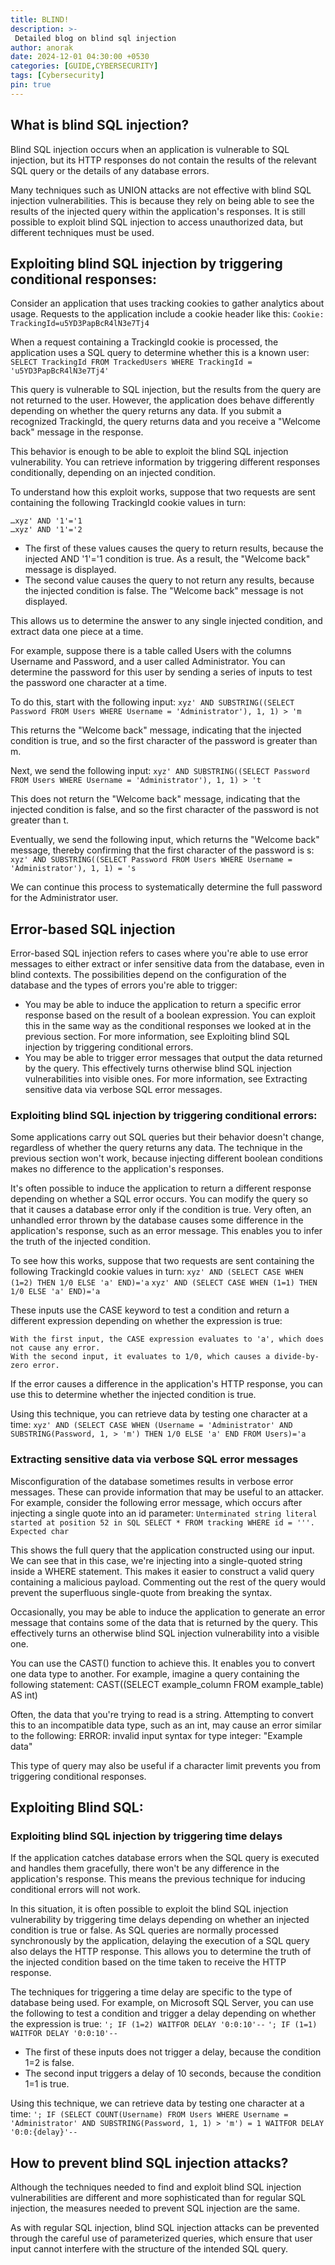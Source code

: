 ```yaml
---
title: BLIND!
description: >-
 Detailed blog on blind sql injection
author: anorak
date: 2024-12-01 04:30:00 +0530
categories: [GUIDE,CYBERSECURITY]
tags: [Cybersecurity]
pin: true
---
```

## What is blind SQL injection? 

Blind SQL injection occurs when an application is vulnerable to SQL injection, but its HTTP responses do not contain the results of the relevant SQL query or the details of any database errors.

Many techniques such as UNION attacks are not effective with blind SQL injection vulnerabilities. This is because they rely on being able to see the results of the injected query within the application's responses. It is still possible to exploit blind SQL injection to access unauthorized data, but different techniques must be used. 

## Exploiting blind SQL injection by triggering conditional responses:

 Consider an application that uses tracking cookies to gather analytics about usage. Requests to the application include a cookie header like this:
`Cookie: TrackingId=u5YD3PapBcR4lN3e7Tj4`

When a request containing a TrackingId cookie is processed, the application uses a SQL query to determine whether this is a known user:
`SELECT TrackingId FROM TrackedUsers WHERE TrackingId = 'u5YD3PapBcR4lN3e7Tj4'`

This query is vulnerable to SQL injection, but the results from the query are not returned to the user. However, the application does behave differently depending on whether the query returns any data. If you submit a recognized TrackingId, the query returns data and you receive a "Welcome back" message in the response.

This behavior is enough to be able to exploit the blind SQL injection vulnerability. You can retrieve information by triggering different responses conditionally, depending on an injected condition.

To understand how this exploit works, suppose that two requests are sent containing the following TrackingId cookie values in turn:
```
…xyz' AND '1'='1
…xyz' AND '1'='2
```

 - The first of these values causes the query to return results, because the injected AND '1'='1 condition is true. As a result, the "Welcome back" message is displayed.
 - The second value causes the query to not return any results, because the injected condition is false. The "Welcome back" message is not displayed.

This allows us to determine the answer to any single injected condition, and extract data one piece at a time.

For example, suppose there is a table called Users with the columns Username and Password, and a user called Administrator. You can determine the password for this user by sending a series of inputs to test the password one character at a time.

To do this, start with the following input:
```xyz' AND SUBSTRING((SELECT Password FROM Users WHERE Username = 'Administrator'), 1, 1) > 'm```

This returns the "Welcome back" message, indicating that the injected condition is true, and so the first character of the password is greater than m.

Next, we send the following input:
`xyz' AND SUBSTRING((SELECT Password FROM Users WHERE Username = 'Administrator'), 1, 1) > 't`

This does not return the "Welcome back" message, indicating that the injected condition is false, and so the first character of the password is not greater than t.

Eventually, we send the following input, which returns the "Welcome back" message, thereby confirming that the first character of the password is s:
`xyz' AND SUBSTRING((SELECT Password FROM Users WHERE Username = 'Administrator'), 1, 1) = 's`

We can continue this process to systematically determine the full password for the Administrator user. 

## Error-based SQL injection

Error-based SQL injection refers to cases where you're able to use error messages to either extract or infer sensitive data from the database, even in blind contexts. The possibilities depend on the configuration of the database and the types of errors you're able to trigger:

-   You may be able to induce the application to return a specific error response based on the result of a boolean expression. You can exploit this in the same way as the conditional responses we looked at in the previous section. For more information, see Exploiting blind SQL injection by triggering conditional errors.
-   You may be able to trigger error messages that output the data returned by the query. This effectively turns otherwise blind SQL injection vulnerabilities into visible ones. For more information, see Extracting sensitive data via verbose SQL error messages.

### Exploiting blind SQL injection by triggering conditional errors:

Some applications carry out SQL queries but their behavior doesn't change, regardless of whether the query returns any data. The technique in the previous section won't work, because injecting different boolean conditions makes no difference to the application's responses.

It's often possible to induce the application to return a different response depending on whether a SQL error occurs. You can modify the query so that it causes a database error only if the condition is true. Very often, an unhandled error thrown by the database causes some difference in the application's response, such as an error message. This enables you to infer the truth of the injected condition.

To see how this works, suppose that two requests are sent containing the following TrackingId cookie values in turn:
`xyz' AND (SELECT CASE WHEN (1=2) THEN 1/0 ELSE 'a' END)='a`
`xyz' AND (SELECT CASE WHEN (1=1) THEN 1/0 ELSE 'a' END)='a`

These inputs use the CASE keyword to test a condition and return a different expression depending on whether the expression is true:

    With the first input, the CASE expression evaluates to 'a', which does not cause any error.
    With the second input, it evaluates to 1/0, which causes a divide-by-zero error.

If the error causes a difference in the application's HTTP response, you can use this to determine whether the injected condition is true.

Using this technique, you can retrieve data by testing one character at a time:
`xyz' AND (SELECT CASE WHEN (Username = 'Administrator' AND SUBSTRING(Password, 1, > 'm') THEN 1/0 ELSE 'a' END FROM Users)='a`

### Extracting sensitive data via verbose SQL error messages

Misconfiguration of the database sometimes results in verbose error messages. These can provide information that may be useful to an attacker. For example, consider the following error message, which occurs after injecting a single quote into an id parameter:
`Unterminated string literal started at position 52 in SQL SELECT * FROM tracking WHERE id = '''. Expected char`

This shows the full query that the application constructed using our input. We can see that in this case, we're injecting into a single-quoted string inside a WHERE statement. This makes it easier to construct a valid query containing a malicious payload. Commenting out the rest of the query would prevent the superfluous single-quote from breaking the syntax.

Occasionally, you may be able to induce the application to generate an error message that contains some of the data that is returned by the query. This effectively turns an otherwise blind SQL injection vulnerability into a visible one.

You can use the CAST() function to achieve this. It enables you to convert one data type to another. For example, imagine a query containing the following statement:
CAST((SELECT example_column FROM example_table) AS int)

Often, the data that you're trying to read is a string. Attempting to convert this to an incompatible data type, such as an int, may cause an error similar to the following:
ERROR: invalid input syntax for type integer: "Example data"

This type of query may also be useful if a character limit prevents you from triggering conditional responses. 


## Exploiting Blind SQL:

### Exploiting blind SQL injection by triggering time delays

If the application catches database errors when the SQL query is executed and handles them gracefully, there won't be any difference in the application's response. This means the previous technique for inducing conditional errors will not work.

In this situation, it is often possible to exploit the blind SQL injection vulnerability by triggering time delays depending on whether an injected condition is true or false. As SQL queries are normally processed synchronously by the application, delaying the execution of a SQL query also delays the HTTP response. This allows you to determine the truth of the injected condition based on the time taken to receive the HTTP response.

The techniques for triggering a time delay are specific to the type of database being used. For example, on Microsoft SQL Server, you can use the following to test a condition and trigger a delay depending on whether the expression is true:
`'; IF (1=2) WAITFOR DELAY '0:0:10'--`
`'; IF (1=1) WAITFOR DELAY '0:0:10'--`

-    The first of these inputs does not trigger a delay, because the condition 1=2 is false.
-   The second input triggers a delay of 10 seconds, because the condition 1=1 is true.

Using this technique, we can retrieve data by testing one character at a time:
`'; IF (SELECT COUNT(Username) FROM Users WHERE Username = 'Administrator' AND SUBSTRING(Password, 1, 1) > 'm') = 1 WAITFOR DELAY '0:0:{delay}'--`


## How to prevent blind SQL injection attacks?

Although the techniques needed to find and exploit blind SQL injection vulnerabilities are different and more sophisticated than for regular SQL injection, the measures needed to prevent SQL injection are the same.

As with regular SQL injection, blind SQL injection attacks can be prevented through the careful use of parameterized queries, which ensure that user input cannot interfere with the structure of the intended SQL query. 


